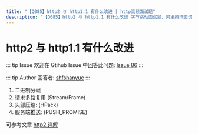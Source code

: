 ```yaml
---
title: "【Q085】http2 与 http1.1 有什么改进 | http高频面试题"
description: "【Q085】http2 与 http1.1 有什么改进 字节跳动面试题、阿里腾讯面试题、美团小米面试题。"
---
```


# http2 与 http1.1 有什么改进

::: tip Issue
欢迎在 Gtihub Issue 中回答此问题: [Issue 86](https://github.com/shfshanyue/Daily-Question/issues/86)
:::

::: tip Author
回答者: [shfshanyue](https://github.com/shfshanyue)
:::

1. 二进制分帧
1. 请求多路复用 (Stream/Frame)
1. 头部压缩: (HPack)
1. 服务端推送: (PUSH_PROMISE)

可参考文章 [http2 详解](https://juejin.im/post/5b88a4f56fb9a01a0b31a67e)
